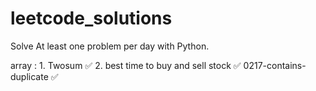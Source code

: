 # leetcode_solutions

Solve At least one problem per day with Python.

array : 1. Twosum ✅ 2. best time to buy and sell stock ✅ 0217-contains-duplicate ✅

